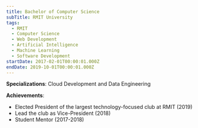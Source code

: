 ```yaml
---
title: Bachelor of Computer Science
subTitle: RMIT University
tags:
  - RMIT
  - Computer Science
  - Web Development
  - Artificial Intelligence
  - Machine Learning
  - Software Development
startDate: 2017-02-01T00:00:01.000Z
endDate: 2019-10-01T00:00:01.000Z
---
```

**Specializations**: Cloud Development and Data Engineering

**Achievements**: 

* Elected President of the largest technology-focused club at RMIT (2019)
* Lead the club as Vice-President (2018)
* Student Mentor (2017-2018)